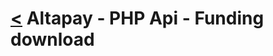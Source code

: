 [<](../index.md) Altapay - PHP Api - Funding download
==================================================
